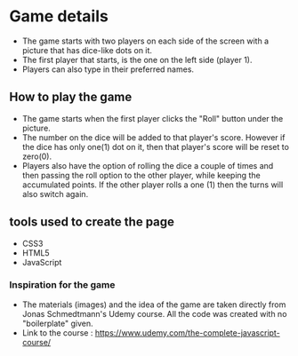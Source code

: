 # Game details
- The game starts with two players on each side of the screen with a picture that has dice-like dots on it. 
- The first player that starts, is the one on the left side (player 1).
- Players can also type in their preferred names.

## How to play the game
- The game starts when the first player clicks the "Roll" button under the picture.
- The number on the dice will be added to that player's score. However if the dice has only one(1) dot on it, then that player's score will be reset to zero(0).
- Players also have the option of rolling the dice a couple of times and then passing the roll option to the other player, while keeping the accumulated points. If the other player rolls a one (1) then the turns will also switch again.
## tools used to create the page
- CSS3
- HTML5
- JavaScript

### Inspiration for the game

- The materials (images) and the idea of the game are taken directly from Jonas Schmedtmann's Udemy course. All the code was created with no "boilerplate" given.
- Link to the course : https://www.udemy.com/the-complete-javascript-course/


